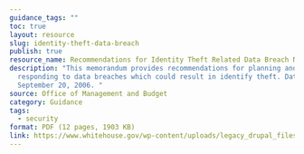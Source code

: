```yaml
---
guidance_tags: ""
toc: true
layout: resource
slug: identity-theft-data-breach
publish: true
resource_name: Recommendations for Identity Theft Related Data Breach Notification
description: "This memorandum provides recommendations for planning and
  responding to data breaches which could result in identify theft. Dated
  September 20, 2006. "
source: Office of Management and Budget
category: Guidance
tags:
  - security
format: PDF (12 pages, 1903 KB)
link: https://www.whitehouse.gov/wp-content/uploads/legacy_drupal_files/omb/memoranda/2006/task_force_theft_memo.pdf
---
```

